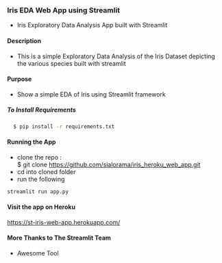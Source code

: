 ### Iris EDA Web App using Streamlit

+ Iris Exploratory Data Analysis App built with Streamlit

#### Description
+ This is a simple Exploratory Data Analysis of the Iris Dataset depicting the various species built with streamlit

#### Purpose
+ Show a simple EDA of Iris using Streamlit framework 

##### To Install Requirements
```bash
  $ pip install -r requirements.txt
```

#### Running the App

+ clone the repo :  
  $ git clone https://github.com/sialorama/iris_heroku_web_app.git
+ cd into cloned folder
+ run the following

```bash
streamlit run app.py
```

#### Visit the app on Heroku

https://st-iris-web-app.herokuapp.com/

#### More Thanks to The Streamlit Team
+ Awesome Tool
